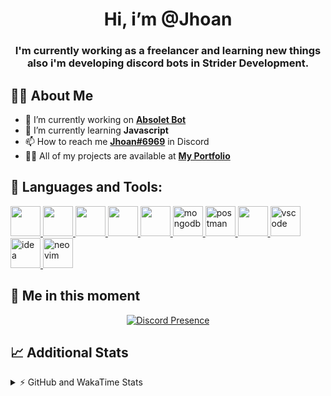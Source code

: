 <h1 align="center">Hi, i’m @Jhoan</h1>
<h3 align="center">I'm currently working as a freelancer and learning new things also i'm developing discord bots in Strider Development.</h3>

## 🙋‍♂️ About Me

- 🔭 I’m currently working on **[Absolet Bot](https://strider.cloud)**
- 🌱 I’m currently learning **Javascript**
- 📫 How to reach me **[Jhoan#6969](https://jhoan.monster/)** in Discord
- 👨‍💻 All of my projects are available at **[My Portfolio](https://jhoan.monster)**

## 🚀 Languages and Tools:
<p align="left"> 
    <a href="https://developer.mozilla.org/en-US/docs/Web/JavaScript" target="_blank"> <img src="https://img.icons8.com/color/48/000000/javascript.png" width="48" height="48"/> </a> 
    <a href="https://www.w3.org/html/" target="_blank"> <img src="https://img.icons8.com/color/48/000000/html-5.png" width="48" height="48"/> </a> 
    <a href="https://www.w3schools.com/css/" target="_blank"> <img src="https://img.icons8.com/color/48/000000/css3.png" width="48" height="48"/> </a> 
    <a href="https://getbootstrap.com" target="_blank"> <img src="https://img.icons8.com/color/48/000000/bootstrap.png" width="48" height="48"/> </a> 
    <a href="https://nodejs.org" target="_blank"> <img src="https://i.imgur.com/XX8lvL7.png" width="48" height="48"/> </a> 
    <a href="https://www.mongodb.com/" target="_blank"> <img src="https://i.imgur.com/nRtS3AN.png" alt="mongodb" width="48" height="48"/> </a> 
    <a href="https://postman.com" target="_blank"> <img src="https://www.vectorlogo.zone/logos/getpostman/getpostman-icon.svg" alt="postman" width="48" height="48"/> </a>   
    <a href="https://git-scm.com/" target="_blank"> <img src="https://img.icons8.com/color/48/000000/git.png" width="48" height="48"/> </a> 
    <a href="https://code.visualstudio.com" target="_blank" > <img src="https://upload.wikimedia.org/wikipedia/commons/thumb/9/9a/Visual_Studio_Code_1.35_icon.svg/2048px-Visual_Studio_Code_1.35_icon.svg.png" alt="vscode" width="48" height="48"> </a>
    <a href="https://www.jetbrains.com/es-es/idea/" target="_blank" > <img src="https://resources.jetbrains.com/storage/products/intellij-idea/img/meta/intellij-idea_logo_300x300.png" alt="idea" width="48" height="48"> </a>
    <a href="https://neovim.io" target="_blank"> <img src="https://icons.iconarchive.com/icons/papirus-team/papirus-apps/512/nvim-icon.png" alt="neovim" width="48" height="48"/> </a>
</p>
  
## 👤 Me in this moment
<p align="center">
    <a href="https://discord.com/users/852617426591154177" target="_blank" rel="nofollow">
        <img src="https://lanyard-profile-readme.vercel.app/api/852617426591154177?idleMessage=Probably%20coding%20Absolet..." alt="Discord Presence" align="center">
    </a>
</p>

## 📈 Additional Stats
<details>
    <summary>⚡ GitHub and WakaTime Stats</summary>
    <br/>

<!--START_SECTION:waka-->
![Code Time](http://img.shields.io/badge/Code%20Time-204%20hrs%2025%20mins-blue)

**🐱 My GitHub Data** 

> 🏆 571 Contributions in the Year 2022
 > 
> 📦 45.7 kB Used in GitHub's Storage 
 > 
> 💼 Opted to Hire
 > 
> 📜 4 Public Repositories 
 > 
> 🔑 17 Private Repositories  
 > 
**I'm an Early 🐤** 

```text
🌞 Morning    54 commits     ██░░░░░░░░░░░░░░░░░░░░░░░   9.78% 
🌆 Daytime    232 commits    ██████████░░░░░░░░░░░░░░░   42.03% 
🌃 Evening    232 commits    ██████████░░░░░░░░░░░░░░░   42.03% 
🌙 Night      34 commits     █░░░░░░░░░░░░░░░░░░░░░░░░   6.16%

```
📅 **I'm Most Productive on Saturday** 

```text
Monday       73 commits     ███░░░░░░░░░░░░░░░░░░░░░░   13.22% 
Tuesday      91 commits     ████░░░░░░░░░░░░░░░░░░░░░   16.49% 
Wednesday    93 commits     ████░░░░░░░░░░░░░░░░░░░░░   16.85% 
Thursday     44 commits     ██░░░░░░░░░░░░░░░░░░░░░░░   7.97% 
Friday       65 commits     ███░░░░░░░░░░░░░░░░░░░░░░   11.78% 
Saturday     115 commits    █████░░░░░░░░░░░░░░░░░░░░   20.83% 
Sunday       71 commits     ███░░░░░░░░░░░░░░░░░░░░░░   12.86%

```


📊 **This Week I Spent My Time On** 

```text
⌚︎ Time Zone: America/Bogota

💬 Programming Languages: 
JavaScript               22 hrs 59 mins      ████████████████░░░░░░░░░   64.67% 
Markdown                 4 hrs 46 mins       ███░░░░░░░░░░░░░░░░░░░░░░   13.43% 
EJS                      3 hrs 53 mins       ██░░░░░░░░░░░░░░░░░░░░░░░   10.94% 
JSON                     1 hr 23 mins        █░░░░░░░░░░░░░░░░░░░░░░░░   3.93% 
YAML                     35 mins             ░░░░░░░░░░░░░░░░░░░░░░░░░   1.68%

🔥 Editors: 
VS Code                  35 hrs 20 mins      ████████████████████████░   99.4% 
Neovim                   12 mins             ░░░░░░░░░░░░░░░░░░░░░░░░░   0.6%

🐱‍💻 Projects: 
Fium Web                 13 hrs 19 mins      █████████░░░░░░░░░░░░░░░░   37.5% 
absolet-guide            9 hrs 4 mins        ██████░░░░░░░░░░░░░░░░░░░   25.54% 
Strider-System           5 hrs 13 mins       ███░░░░░░░░░░░░░░░░░░░░░░   14.71% 
sms-script               1 hr 54 mins        █░░░░░░░░░░░░░░░░░░░░░░░░   5.36% 
Cloudly                  1 hr 35 mins        █░░░░░░░░░░░░░░░░░░░░░░░░   4.49%

💻 Operating System: 
Linux                    35 hrs 33 mins      █████████████████████████   100.0%

```

**I Mostly Code in JavaScript** 

```text
JavaScript               13 repos            █████████████████░░░░░░░░   68.42% 
Java                     2 repos             ██░░░░░░░░░░░░░░░░░░░░░░░   10.53% 
SCSS                     1 repo              █░░░░░░░░░░░░░░░░░░░░░░░░   5.26% 
TypeScript               1 repo              █░░░░░░░░░░░░░░░░░░░░░░░░   5.26% 
Shell                    1 repo              █░░░░░░░░░░░░░░░░░░░░░░░░   5.26%

```



 Last Updated on 14/06/2022 14:12:17 UTC
<!--END_SECTION:waka-->
</details>
